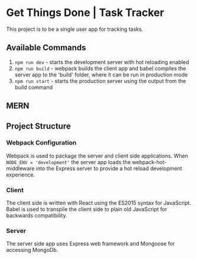 # Get Things Done | Task Tracker

This project is to be a single user app for tracking tasks.

## Available Commands

1. `npm run dev` - starts the development server with hot reloading enabled
2. `npm run build` - webpack builds the client app and babel compiles the server app to the 'build' folder, where it can be run in production mode
3. `npm run start` - starts the production server using the output from the build command

## MERN

## Project Structure

### Webpack Configuration

Webpack is used to package the server and client side applications. When `NODE_ENV = 'development'` the server app loads the webpack-hot-middleware into the Express server to provide a hot reload development experience.

### Client
The client side is written with React using the ES2015 syntax for JavaScript. Babel is used to transpile the client side to plain old JavaScript for backwards compatibility.

### Server
The server side app uses Express  web framework and Mongoose for accessing MongoDb.
